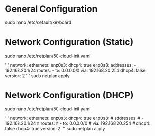 # General Configuration
sudo nano /etc/default/keyboard

# Network Configuration (Static)
sudo nano /etc/netplan/50-cloud-init.yaml

'''
network:
    ethernets:
        enp0s3:
            dhcp4: true
        enp0s8:
            addresses:
                -   192.168.20.1/24
            routes: 
                -   to: 0.0.0.0/0
                    via: 192.168.20.254
            dhcp4: false
    version: 2
'''
sudo netplan apply

# Network Configuration (DHCP)
sudo nano /etc/netplan/50-cloud-init.yaml

'''
network:
    ethernets:
        enp0s3:
            dhcp4: true
        enp0s8:
            # addresses:
            #     -   192.168.20.1/24
            # routes: 
            #     -   to: 0.0.0.0/0
            #         via: 192.168.20.254
            # dhcp4: false
            dhcp4: true
    version: 2
'''
sudo netplan apply
